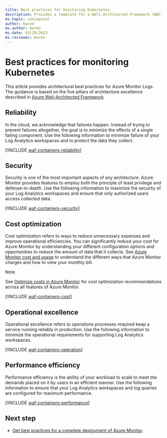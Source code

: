 ```yaml
---
title: Best practices for monitoring Kubernetes
description: Provides a template for a Well-Architected Framework (WAF) article specific to monitoring Kubernetes with Azure Monitor.
ms.topic: conceptual
author: bwren
ms.author: bwren
ms.date: 03/29/2023
ms.reviewer: bwren
---
```


# Best practices for monitoring Kubernetes
This article provides architectural best practices for Azure Monitor Logs. The guidance is based on the five pillars of architecture excellence described in [Azure Well-Architected Framework](/azure/architecture/framework/).



## Reliability
In the cloud, we acknowledge that failures happen. Instead of trying to prevent failures altogether, the goal is to minimize the effects of a single failing component. Use the following information to minimize failure of your Log Analytics workspaces and to protect the data they collect.

[!INCLUDE [waf-containers-reliability](includes/waf-containers-reliability.md)]


## Security
Security is one of the most important aspects of any architecture. Azure Monitor provides features to employ both the principle of least privilege and defense-in-depth. Use the following information to maximize the security of your Log Analytics workspaces and ensure that only authorized users access collected data.

[!INCLUDE [waf-containers-security](includes/waf-containers-security.md)]


## Cost optimization
Cost optimization refers to ways to reduce unnecessary expenses and improve operational efficiencies. You can significantly reduce your cost for Azure Monitor by understanding your different configuration options and opportunities to reduce the amount of data that it collects. See [Azure Monitor cost and usage](usage-estimated-costs.md) to understand the different ways that Azure Monitor charges and how to view your monthly bill.

> [!NOTE]
> See [Optimize costs in Azure Monitor](best-practices-cost.md) for cost optimization recommendations across all features of Azure Monitor.

[!INCLUDE [waf-containers-cost](includes/waf-containers-cost.md)]


## Operational excellence
Operational excellence refers to operations processes required keep a service running reliably in production. Use the following information to minimize the operational requirements for supporting Log Analytics workspaces.

[!INCLUDE [waf-containers-operation](includes/waf-containers-operation.md)]


## Performance efficiency
Performance efficiency is the ability of your workload to scale to meet the demands placed on it by users in an efficient manner. Use the following information to ensure that your Log Analytics workspaces and log queries are configured for maximum performance.

[!INCLUDE [waf-containers-performance](includes/waf-containers-performance.md)]

## Next step

- [Get best practices for a complete deployment of Azure Monitor](best-practices.md).
